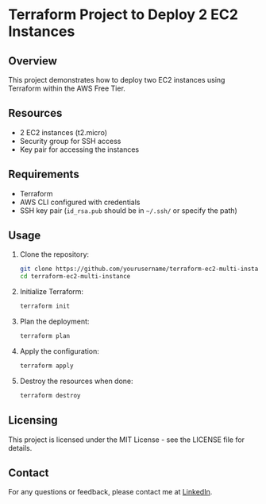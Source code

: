 # Terraform Project to Deploy 2 EC2 Instances

## Overview

This project demonstrates how to deploy two EC2 instances using Terraform within the AWS Free Tier.

## Resources

- 2 EC2 instances (t2.micro)
- Security group for SSH access
- Key pair for accessing the instances

## Requirements

- Terraform
- AWS CLI configured with credentials
- SSH key pair (`id_rsa.pub` should be in `~/.ssh/` or specify the path)

## Usage

1. Clone the repository:
    ```bash
    git clone https://github.com/yourusername/terraform-ec2-multi-instance.git
    cd terraform-ec2-multi-instance
    ```

2. Initialize Terraform:
    ```bash
    terraform init
    ```

3. Plan the deployment:
    ```bash
    terraform plan
    ```

4. Apply the configuration:
    ```bash
    terraform apply
    ```

5. Destroy the resources when done:
    ```bash
    terraform destroy
    ```

## Licensing
This project is licensed under the MIT License - see the LICENSE file for details.

## Contact
For any questions or feedback, please contact me at [LinkedIn](https://www.linkedin.com/in/ernandesfranco/).